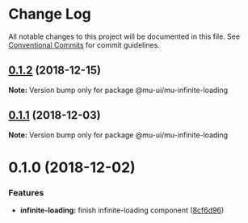 # Change Log

All notable changes to this project will be documented in this file.
See [Conventional Commits](https://conventionalcommits.org) for commit guidelines.

## [0.1.2](https://github.com/mu-ui/mu-ui/compare/@mu-ui/mu-infinite-loading@0.1.1...@mu-ui/mu-infinite-loading@0.1.2) (2018-12-15)

**Note:** Version bump only for package @mu-ui/mu-infinite-loading





## [0.1.1](https://github.com/mu-ui/mu-ui/compare/@mu-ui/mu-infinite-loading@0.1.0...@mu-ui/mu-infinite-loading@0.1.1) (2018-12-03)

**Note:** Version bump only for package @mu-ui/mu-infinite-loading





# 0.1.0 (2018-12-02)


### Features

* **infinite-loading:** finish infinite-loading component ([8cf6d96](https://github.com/mu-ui/mu-ui/commit/8cf6d96))
